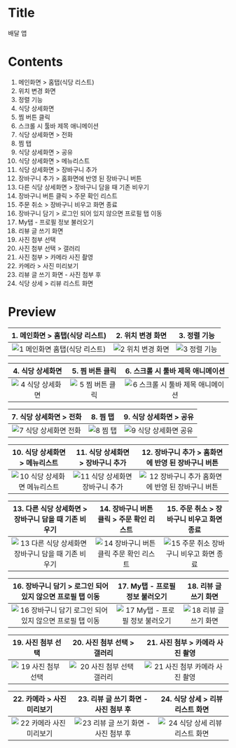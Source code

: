 # Title
배달 앱

# Contents
1. 메인화면 > 홈탭(식당 리스트)
2. 위치 변경 화면
3. 정렬 기능
4. 식당 상세화면
5. 찜 버튼 클릭
6. 스크롤 시 툴바 제목 애니메이션
7. 식당 상세화면 > 전화
8. 찜 탭
9. 식당 상세화면 > 공유
10. 식당 상세화면 > 메뉴리스트
11. 식당 상세화면 > 장바구니 추가
12. 장바구니 추가 > 홈화면에 반영 된 장바구니 버튼
13. 다른 식당 상세화면 > 장바구니 담을 때 기존 비우기
14. 장바구니 버튼 클릭 > 주문 확인 리스트
15. 주문 취소 > 장바구니 비우고 화면 종료
16. 장바구니 담기 > 로그인 되어 있지 않으면 프로필 탭 이동
17. My탭 - 프로필 정보 불러오기
18. 리뷰 글 쓰기 화면
19. 사진 첨부 선택
20. 사진 첨부 선택 > 갤러리
21. 사진 첨부 > 카메라 사진 촬영
22. 카메라 > 사진 미리보기
23. 리뷰 글 쓰기 화면 - 사진 첨부 후
24. 식당 상세 > 리뷰 리스트 화면

# Preview
| 1. 메인화면 > 홈탭(식당 리스트) | 2. 위치 변경 화면 | 3. 정렬 기능 |
| :---: | :---: | :---: |
![1  메인화면  홈탭(식당 리스트)](https://user-images.githubusercontent.com/74343321/147190172-071d3789-35d3-40cd-b346-3bd73405011e.png) | ![2  위치 변경 화면](https://user-images.githubusercontent.com/74343321/147190173-5b9ef5b8-38a2-4387-b1e2-5f7574f974df.png) | ![3  정렬 기능](https://user-images.githubusercontent.com/74343321/147190170-9ec9e0da-3da4-4e07-a914-148beedee08f.png)

| 4. 식당 상세화면 | 5. 찜 버튼 클릭 | 6. 스크롤 시 툴바 제목 애니메이션 |
| :---: | :---: | :---: |
| ![4  식당 상세화면](https://user-images.githubusercontent.com/74343321/147191559-35d0a089-a674-46fa-bab7-79866507383c.png) | ![5  찜 버튼 클릭](https://user-images.githubusercontent.com/74343321/147191560-50665b07-e322-4a92-a5ff-2357f2ca0522.png) | ![6  스크롤 시 툴바 제목 애니메이션](https://user-images.githubusercontent.com/74343321/147191555-cc6f564e-2729-4cb0-998e-7df2aadb202a.png) |

| 7. 식당 상세화면 > 전화 | 8. 찜 탭 | 9. 식당 상세화면 > 공유 |
| :---: | :---: | :---: |
| ![7  식당 상세화면  전화](https://user-images.githubusercontent.com/74343321/147191609-24ee08fc-af46-49e0-9192-cfabf359b03d.png) | ![8  찜 탭](https://user-images.githubusercontent.com/74343321/147191610-3184872f-5ae6-4539-934b-a051a8db06d1.png) | ![9  식당 상세화면  공유](https://user-images.githubusercontent.com/74343321/147191611-f7cddc0c-4b07-472e-a5ef-fa5dfa28c14c.png) |

| 10. 식당 상세화면 > 메뉴리스트 | 11. 식당 상세화면 > 장바구니 추가 | 12. 장바구니 추가 > 홈화면에 반영 된 장바구니 버튼 |
| :---: | :---: | :---: |
| ![10  식당 상세화면  메뉴리스트](https://user-images.githubusercontent.com/74343321/147191659-c0e32527-63a1-4f13-bb5c-d8c35d047464.png) | ![11  식당 상세화면  장바구니 추가](https://user-images.githubusercontent.com/74343321/147191728-42129485-d4d6-4793-9b75-4375df63d03c.png) | ![12  장바구니 추가  홈화면에 반영 된 장바구니 버튼](https://user-images.githubusercontent.com/74343321/147191730-72a2179e-8744-4c14-a187-1667bc09e0f1.png) |

| 13. 다른 식당 상세화면 > 장바구니 담을 때 기존 비우기 | 14. 장바구니 버튼 클릭 > 주문 확인 리스트 | 15. 주문 취소 > 장바구니 비우고 화면 종료 |
| :---: | :---: | :---: |
| ![13  다른 식당 상세화면  장바구니 담을 때 기존 비우기](https://user-images.githubusercontent.com/74343321/147191809-4d923dff-4815-4491-809b-f22094ebf5aa.png) | ![14  장바구니 버튼 클릭  주문 확인 리스트](https://user-images.githubusercontent.com/74343321/147191815-2159471b-57af-45e1-a55a-edf86257e741.png) | ![15  주문 취소  장바구니 비우고 화면 종료](https://user-images.githubusercontent.com/74343321/147191817-fe72a131-ea7d-4e5a-8411-0c36f7b8d586.png) |

| 16. 장바구니 담기 > 로그인 되어 있지 않으면 프로필 탭 이동 | 17. My탭 - 프로필 정보 불러오기 | 18. 리뷰 글 쓰기 화면 |
| :---: | :---: | :---: |
| ![16  장바구니 담기  로그인 되어 있지 않으면 프로필 탭 이동](https://user-images.githubusercontent.com/74343321/147191873-58a6d1db-ae3b-4d01-bdd7-e82d585f20ab.png) | ![17  My탭 - 프로필 정보 불러오기](https://user-images.githubusercontent.com/74343321/147191876-45c6ecf5-8ebc-4d55-81ee-1d29420c930e.png) | ![18  리뷰 글 쓰기 화면](https://user-images.githubusercontent.com/74343321/147191877-9c18d3e3-68b4-444d-82d4-980211b46a88.png) |

| 19. 사진 첨부 선택 | 20. 사진 첨부 선택 > 갤러리 | 21. 사진 첨부 > 카메라 사진 촬영 |
| :---: | :---: | :---: |
| ![19  사진 첨부 선택](https://user-images.githubusercontent.com/74343321/147191924-da535f5d-626c-4cb7-a0fc-0cb074cae37a.png) | ![20  사진 첨부 선택  갤러리](https://user-images.githubusercontent.com/74343321/147191928-f3b19bdb-3863-4492-b37e-e7f88a82380a.png) | ![21  사진 첨부 카메라 사진 촬영](https://user-images.githubusercontent.com/74343321/147191932-2bce5556-1a07-45af-a867-8f62e19496e1.png) |

| 22. 카메라 > 사진 미리보기 | 23. 리뷰 글 쓰기 화면 - 사진 첨부 후 | 24. 식당 상세 > 리뷰 리스트 화면 |
| :---: | :---: | :---: |
| ![22  카메라  사진 미리보기](https://user-images.githubusercontent.com/74343321/147191959-1b3a82ce-7948-4e52-ba5d-b82f716da3e0.png) | ![23  리뷰 글 쓰기 화면 - 사진 첨부 후](https://user-images.githubusercontent.com/74343321/147191964-fcb9ea79-8834-4a7a-91a3-1929e459f306.png) | ![24  식당 상세 리뷰 리스트 화면](https://user-images.githubusercontent.com/74343321/147191966-847c4178-ac9e-446a-a117-bf214454a173.png) |
